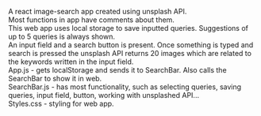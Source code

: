 A react image-search app created using unsplash API.<br />
Most functions in app have comments about them.<br />
This web app uses local storage to save inputted queries. Suggestions of up to 5 queries is always shown. <br />
An input field and a search button is present. Once something is typed and search is pressed the unsplash API returns 20 images which are related to the keywords written in the input field. <br />
App.js - gets localStorage and sends it to SearchBar. Also calls the SearchBar to show it in web. <br />
SearchBar.js - has most functionality, such as selecting queries, saving queries, input field, button, working with unsplashed API... <br />
Styles.css - styling for web app.
